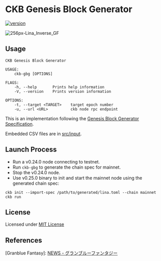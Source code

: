 # CKB Genesis Block Generator

[![version](https://img.shields.io/github/v/release/nervosnetwork/genesis-block-generator)](https://github.com/nervosnetwork/genesis-block-generator/releases/latest)

![256px-Lina_Inverse_GF](https://user-images.githubusercontent.com/3198439/67932760-79c9a080-fbff-11e9-8b59-fa44e825d45d.png)

## Usage


```shell
CKB Genesis Block Generator

USAGE:
    ckb-gbg [OPTIONS]

FLAGS:
    -h, --help       Prints help information
    -V, --version    Prints version information

OPTIONS:
    -t, --target <TARGET>    target epoch number
    -u, --url <URL>          ckb node rpc endpoint
```

This is an implementation following the [Genesis Block Generator Specification](spec.md).

Embedded CSV files are in [src/input](src/input).

## Launch Process

- Run a v0.24.0 node connecting to testnet.
- Run `ckb-gbg` to generate the chain spec for mainnet.
- Stop the v0.24.0 node.
- Use v0.25.0 binary to init and start the mainnet node using the generated chain spec:

```
ckb init --import-spec /path/to/generated/lina.toml --chain mainnet
ckb run
```

## License

Licensed under [MIT License]

[MIT License]: LICENSE-MIT

## References
[Granblue Fantasy]: [NEWS - グランブルーファンタジー](https://granbluefantasy.jp/pages/?p=6029)
